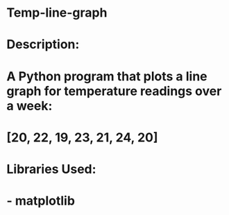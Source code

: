 ﻿# Temp-line-graph
# Description:  
# A Python program that plots a line graph for temperature readings over a week:  
# [20, 22, 19, 23, 21, 24, 20]

# Libraries Used:  
# - matplotlib

